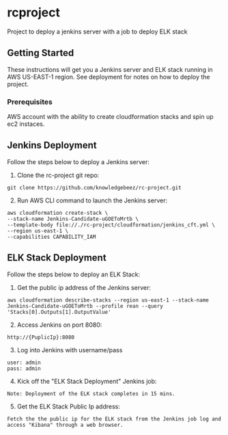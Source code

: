 # rcproject

Project to deploy a jenkins server with a job to deploy ELK stack

## Getting Started

These instructions will get you a Jenkins server and ELK stack running in AWS US-EAST-1 region. See deployment for notes on how to deploy the project.

### Prerequisites

AWS account with the ability to create cloudformation stacks and spin up ec2 instaces.

## Jenkins Deployment

Follow the steps below to deploy a Jenkins server:

1. Clone the rc-project git repo:
```
git clone https://github.com/knowledgebeez/rc-project.git
```

2. Run AWS CLI command to launch the Jenkins server:
```
aws cloudformation create-stack \
--stack-name Jenkins-Candidate-uGOEToMrtb \
--template-body file://./rc-project/cloudformation/jenkins_cft.yml \
--region us-east-1 \
--capabilities CAPABILITY_IAM
```

## ELK Stack Deployment

Follow the steps below to deploy an ELK Stack:

1. Get the public ip address of the Jenkins server:
```
aws cloudformation describe-stacks --region us-east-1 --stack-name Jenkins-Candidate-uGOEToMrtb --profile rean --query 'Stacks[0].Outputs[1].OutputValue'
```

2. Access Jenkins on port 8080:
```
http://{PuplicIp}:8080
```

3. Log into Jenkins with username/pass
```
user: admin
pass: admin
```

4. Kick off the "ELK Stack Deployment" Jenkins job:
```
Note: Deployment of the ELK stack completes in 15 mins. 
```

5. Get the ELK Stack Public Ip address:
```
Fetch the the public ip for the ELK stack from the Jenkins job log and access "Kibana" through a web browser. 
```

